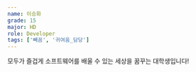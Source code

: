```yaml
---
name: 이승화
grade: 15
major: HD
role: Developer
tags: ['빼꼼', '귀여움_담당']
---
```

모두가 즐겁게 소프트웨어를 배울 수 있는 세상을 꿈꾸는 대학생입니다!